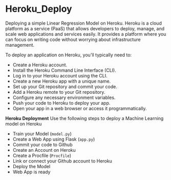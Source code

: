 # Heroku_Deploy
Deploying a simple Linear Regression Model on Heroku. Heroku is a cloud platform as a service (PaaS) that allows developers to deploy, manage, and scale web applications and services easily. It provides a platform where you can focus on writing code without worrying about infrastructure management.

To deploy an application on Heroku, you'll typically need to:

- Create a Heroku account.
- Install the Heroku Command Line Interface (CLI).
- Log in to your Heroku account using the CLI.
- Create a new Heroku app with a unique name.
- Set up your Git repository and commit your code.
- Add a Heroku remote to your Git repository.
- Configure any necessary environment variables.
- Push your code to Heroku to deploy your app.
- Open your app in a web browser or access it programmatically.


**Heroku Deployment**
Use the following steps to deploy a Machine Learning model on Heroku
- Train your Model (`model.py`) 
- Create a Web App using Flask (`app.py`) 
- Commit your code to Github
- Create an Account on Heroku
- Create a Procfile (`Procfile`) 
- Link or connect your Github account to Heroku
- Deploy the Model
- Web App is ready
